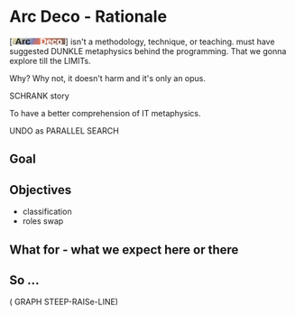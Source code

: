 # Arc Deco - Rationale

[![Arc Deco.](../../../_rsc/_img/ArcDeco/ArcDeco-bar-12px.jpg)] isn't a methodology, technique, or teaching. must have suggested DUNKLE metaphysics behind the programming. That we gonna explore till the LIMITs.

Why? Why not, it doesn't harm and it's only an opus.

SCHRANK story

To have a better comprehension of IT metaphysics.



UNDO as PARALLEL SEARCH


## Goal

## Objectives

+ classification
+ roles swap

## What for - what we expect here or there

## So ...

( GRAPH STEEP-RAISe-LINE)


